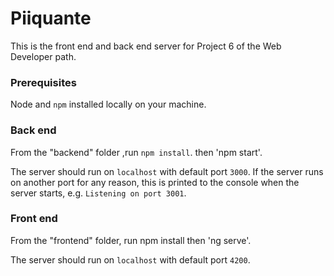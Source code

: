 # Piiquante

This is the front end and back end server for Project 6 of the Web Developer path.

### Prerequisites

Node and `npm` installed locally on your machine.

### Back end

From the "backend" folder ,run `npm install`.
then 'npm start'.

The server should run on `localhost` with default port `3000`. If the
server runs on another port for any reason, this is printed to the
console when the server starts, e.g. `Listening on port 3001`.

### Front end

From the "frontend" folder, run npm install
then 'ng serve'.

The server should run on `localhost` with default port `4200`.
